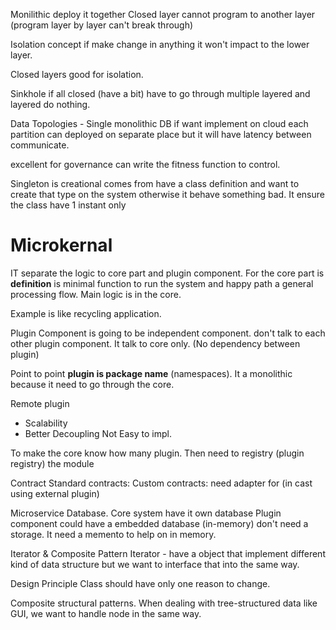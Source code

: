 Monilithic deploy it together
Closed layer cannot program to  another layer (program layer by layer can't break through)

Isolation concept if make change in anything it won't impact to the lower layer.

Closed layers good for isolation.

Sinkhole if all closed (have a bit) have to go through multiple layered and layered do nothing.

Data Topologies - Single monolithic DB if want implement on cloud each partition can deployed on separate place but it will have latency between communicate.

excellent for governance can write the fitness function to control. 


Singleton is creational
comes from have a class definition and want to create that type on the system otherwise it behave something bad. It ensure the class have 1 instant only 

# Microkernal
IT separate the logic to core part and plugin component.
For the core part is **definition** is minimal function to run the system and happy path a general processing flow. Main logic is in the core.

Example is like recycling application.

Plugin Component is going to be independent component. don't talk to each other plugin component. It talk to core only. (No dependency between plugin)

Point to point **plugin is package name** (namespaces).
It a monolithic because it need to go through the core.

Remote plugin
- Scalability
- Better Decoupling
Not Easy to impl.

To make the core know how many plugin.
Then need to registry (plugin registry) the module 

Contract
Standard contracts: 
Custom contracts: need adapter for (in cast using external plugin)

Microservice Database.
Core system have it own database
Plugin component could have a embedded database (in-memory) don't need a storage. It need a memento to help on in memory.

Iterator & Composite Pattern
Iterator - have a object that implement different kind of data structure but we want to interface that into the same way.

Design Principle
Class should have only one reason to change.

Composite structural patterns.
When dealing with tree-structured data like GUI, we want to handle node in the same way.